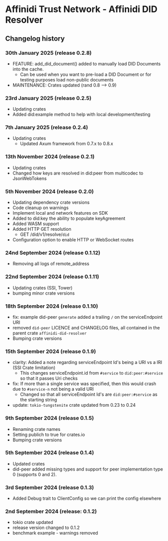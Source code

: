 # Affinidi Trust Network - Affinidi DID Resolver

## Changelog history

### 30th January 2025 (release 0.2.8)

* FEATURE: add_did_document() added to manually load DID Documents into the cache.
  * Can be used when you want to pre-load a DID Document or for testing purposes load non-public documents
* MAINTENANCE: Crates updated (rand 0.8 --> 0.9)

### 23rd January 2025 (release 0.2.5)

* Updating crates
* Added did:example method to help with local development/testing

### 7th January 2025 (release 0.2.4)

* Updating crates
  * Updated Axum framework from 0.7.x to 0.8.x

### 13th November 2024 (release 0.2.1)

* Updating crates
* Changed how keys are resolved in did:peer from multicodec to JsonWebTokens

### 5th November 2024 (release 0.2.0)

* Updating dependency crate versions
* Code cleanup on warnings
* Implement local and network features on SDK
* Added to did:key the ability to populate keyAgreement
* Added WASM support
* Added HTTP GET resolution
  * GET /did/v1/resolve/`did`
* Configuration option to enable HTTP or WebSocket routes

### 24nd September 2024 (release 0.1.12)

* Removing all logs of remote_address

### 22nd September 2024 (release 0.1.11)

* Updating crates (SSI, Tower)
* bumping minor crate versions

### 18th September 2024 (release 0.1.10)

* fix: example did-peer `generate` added a trailing `/` on the serviceEndpoint URI
* removed `did-peer` LICENCE and CHANGELOG files, all contained in the parent crate `affinidi-did-resolver`
* Bumping crate versions

### 15th September 2024 (release 0.1.9)

* clarity: Added a note regarding serviceEndpoint Id's being a URI vs a IRI (SSI Crate limitation)
  * This changes serviceEndpoint.id from `#service` to `did:peer:#service` so that it passes Uri checks
* fix: If more than a single service was specified, then this would crash due to `#service-n` not being a valid URI
  * Changed so that all serviceEndpoint Id's are `did:peer:#service` as the starting string
* update: `tokio-tungstenite` crate updated from 0.23 to 0.24

### 9th September 2024 (release 0.1.5)

* Renaming crate names
* Setting publich to true for crates.io
* Bumping crate versions

### 5th September 2024 (release 0.1.4)

* Updated crates
* did-peer added missing types and support for peer implementation type 0 (supports 0 and 2).

### 3rd September 2024 (release 0.1.3)

* Added Debug trait to ClientConfig so we can print the config elsewhere

### 2nd September 2024 (release: 0.1.2)

* tokio crate updated
* release version changed to 0.1.2
* benchmark example - warnings removed
